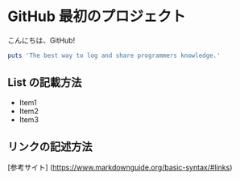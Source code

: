 # GitHub 最初のプロジェクト

こんにちは、GitHub!

```ruby:markdown.rb
puts 'The best way to log and share programmers knowledge.'
```

## List の記載方法

- Item1
- Item2
- Item3

## リンクの記述方法

[参考サイト] (https://www.markdownguide.org/basic-syntax/#links)
